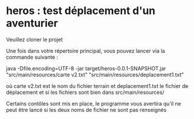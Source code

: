 # heros : test déplacement d'un aventurier

Veuillez cloner le projet

Une fois dans votre répertoire principal, vous pouvez lancer via la commande suivante :

java -Dfile.encoding=UTF-8 -jar target/heros-0.0.1-SNAPSHOT.jar "src/main/resources/carte v2.txt" "src/main/resources/deplacement1.txt"

où carte v2.txt est le nom du fichier terrain et deplacement1.txt le fichier de déplacement et si les fichiers sont bien dans src/main/resources/

Certains contôles sont mis en place, le programme vous avertira qu'il ne peut être lancé si les deux noms de fichier ne sont pas renseignés

